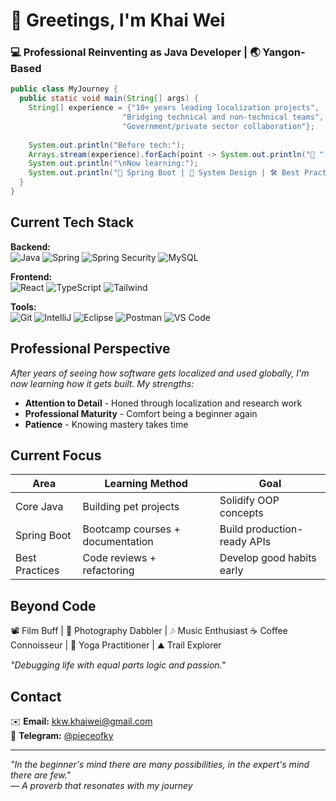 # 👋 Greetings, I'm Khai Wei 

### 💻 Professional Reinventing as Java Developer | 🌏 Yangon-Based

```java
public class MyJourney {
  public static void main(String[] args) {
    String[] experience = {"10+ years leading localization projects", 
                         "Bridging technical and non-technical teams",
                         "Government/private sector collaboration"};
    
    System.out.println("Before tech:");
    Arrays.stream(experience).forEach(point -> System.out.println("🔹 " + point));
    System.out.println("\nNow learning:");
    System.out.println("🚀 Spring Boot | 🧩 System Design | 🛠️ Best Practices");
  }
}
```

## Current Tech Stack

**Backend:**  
![Java](https://img.shields.io/badge/Java-ED8B00?style=for-the-badge&logo=openjdk&logoColor=white)
![Spring](https://img.shields.io/badge/Spring-6DB33F?style=for-the-badge&logo=spring&logoColor=white)
![Spring Security](https://img.shields.io/badge/Spring_Security-6DB33F?style=for-the-badge&logo=springsecurity&logoColor=white)
![MySQL](https://img.shields.io/badge/MySQL-4479A1?style=for-the-badge&logo=mysql&logoColor=white)

**Frontend:**  
![React](https://img.shields.io/badge/React-61DAFB?style=for-the-badge&logo=react&logoColor=black)
![TypeScript](https://img.shields.io/badge/TypeScript-3178C6?style=for-the-badge&logo=typescript&logoColor=white)
![Tailwind](https://img.shields.io/badge/Tailwind_CSS-06B6D4?style=for-the-badge&logo=tailwindcss&logoColor=white)

**Tools:**  
![Git](https://img.shields.io/badge/Git-F05032?style=for-the-badge&logo=git&logoColor=white)
![IntelliJ](https://img.shields.io/badge/IntelliJ_IDEA-000000?style=for-the-badge&logo=intellijidea&logoColor=white)
![Eclipse](https://img.shields.io/badge/Eclipse-2C2255?style=for-the-badge&logo=eclipseide&logoColor=white)
![Postman](https://img.shields.io/badge/Postman-FF6C37?style=for-the-badge&logo=postman&logoColor=white)
![VS Code](https://img.shields.io/badge/VS_Code-007ACC?style=for-the-badge&logo=visualstudiocode&logoColor=white)


## Professional Perspective

_After years of seeing how software gets localized and used globally, I'm now learning how it gets built. My strengths:_

- **Attention to Detail** - Honed through localization and research work
- **Professional Maturity** - Comfort being a beginner again
- **Patience** - Knowing mastery takes time

## Current Focus

|Area|Learning Method|Goal|
|---|---|---|
|Core Java|Building pet projects|Solidify OOP concepts|
|Spring Boot|Bootcamp courses + documentation|Build production-ready APIs|
|Best Practices|Code reviews + refactoring|Develop good habits early|

## Beyond Code

📽️ Film Buff | 📸 Photography Dabbler | 🎶 Music Enthusiast
☕ Coffee Connoisseur | 🧘 Yoga Practitioner | ⛰️ Trail Explorer  

*"Debugging life with equal parts logic and passion."*

## Contact

✉️ **Email:** kkw.khaiwei@gmail.com  
📱 **Telegram:** [@pieceofky](https://t.me/pieceofky)

---

_"In the beginner's mind there are many possibilities, in the expert's mind there are few."_  
_— A proverb that resonates with my journey_


